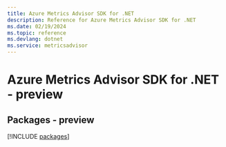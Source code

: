 ```yaml
---
title: Azure Metrics Advisor SDK for .NET
description: Reference for Azure Metrics Advisor SDK for .NET
ms.date: 02/19/2024
ms.topic: reference
ms.devlang: dotnet
ms.service: metricsadvisor
---
```

# Azure Metrics Advisor SDK for .NET - preview
## Packages - preview
[!INCLUDE [packages](metrics-advisor-index.md)]